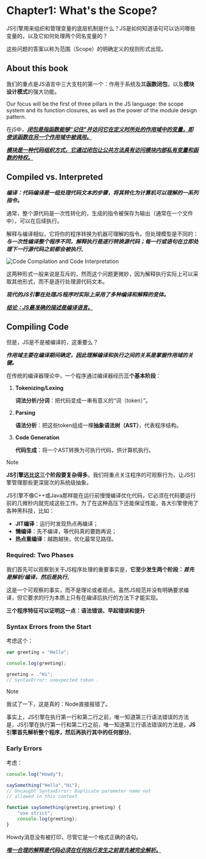 # Chapter1: What's the Scope?

JS引擎用来组织和管理变量的底层机制是什么？JS是如何知道语句可以访问哪些变量的，以及它如何处理两个同名变量的？

这些问题的答案以称为范围（Scope）的明确定义的规则形式出现。

## About this book

我们的重点是JS语言中三大支柱的第一个：作用于系统及其**函数闭包**，以及**模块设计模式**的强大功能。

Our focus will be the first of three pillars in the JS language: the scope system and its function closures, as well as the power of the module design pattern.

在jS中，**<u>*闭包是指函数能够“记住”并访问它在定义时所处的作用域中的变量，即使该函数在另一个作用域中被调用。*</u>**

**<u>*模块是一种代码组织方式，它通过闭包让公共方法具有访问模块内部私有变量和函数的特权。*</u>**

## Compiled vs. Interpreted

***编译：代码编译是一组处理代码文本的步骤，将其转化为计算机可以理解的一系列指令。***

通常，整个源代码是一次性转化的，生成的指令被保存为输出（通常在一个文件中），可以在后续执行。

解释与编译相似，它将你的程序转换为机器可理解的指令。但处理模型是不同的：***与一次性编译整个程序不同，解释执行是逐行转换源代码；每一行或语句在立即处理下一行源代码之前都会被执行***。

![Code Compilation and Code Interpretation](https://github.com/getify/You-Dont-Know-JS/raw/2nd-ed/scope-closures/images/fig1.png)

这两种形式一般来说是互斥的，然而这个问题更微妙，因为解释执行实际上可以采取其他形式，而不是逐行处理源代码文本。

***现代的JS引擎在处理JS程序时实际上采用了多种编译和解释的变体。***

**<u>*结论：JS最准确的描述是编译语言。*</u>**

## Compiling Code

但是，JS是不是被编译的，这重要么？

***作用域主要在编译期间确定，因此理解编译和执行之间的关系是掌握作用域的关键。***

在传统的编译器理论中，一个程序通过编译器经历**三个基本阶段**：

1. **Tokenizing/Lexing**

   **词法分析/分词**：把代码变成一串有意义的“词（token）”。

2. **Parsing**

   **语法分析**：把这些token组成一棵**抽象语法树（AST）**，代表程序结构。

3. **Code Generation**

   **代码生成**：将一个AST转换为可执行代码，供计算机执行。

> [!NOTE]
>
> **JS引擎远比这三个阶段要复杂得多**。我们将重点关注程序的可观察行为，让JS引擎管理那些更深层次的系统级抽象。

JS引擎不像C++或Java那样能在运行前慢慢编译优化代码，它必须在代码要运行前的几微秒内就完成这些工作。为了在这种高压下还能保证性能，各大引擎使用了各种黑科技，比如：

- **JIT编译**：运行时发现热点再编译；
- **懒编译**：先不编译，等代码真的要跑再说；
- **热点重编译**：越跑越快，优化最常见路径。

### Required: Two Phases

我们首先可以观察到关于JS程序处理的重要事实是，**它至少发生两个阶段：*首先是解析/编译，然后是执行***。

这是一个可观察的事实，而不是理论或者观点。虽然JS规范并没有明确要求编译，但它要求的行为本质上只有在编译后执行的方法下才能实现。

**三个程序特征可以证明这一点：语法错误、早起错误和提升**

### Syntax Errors from the Start

考虑这个：

```javascript
var greeting = "Hello";

console.log(greeting);

greeting = ."Hi";
// SyntaxError: unexpected token .
```

> [!NOTE]
>
> 我试了一下，这是真的：Node直接报错了。

事实上，JS引擎在执行第一行和第二行之前，唯一知道第三行语法错误的方法是，JS引擎在执行第一行和第二行之前，唯一知道第三行语法错误的方法是，**JS引擎首先解析整个程序，然后再执行其中的任何部分**。

### Early Errors

考虑：

```javascript
console.log("Howdy");

saySomething("Hello","Hi");
// Uncaught SyntaxError: Duplicate parameter name not
// allowed in this context

function saySomething(greeting,greeting) {
    "use strict";
    console.log(greeting);
}
```

Howdy消息没有被打印，尽管它是一个格式正确的语句。

**<u>*唯一合理的解释是代码必须在任何执行发生之前首先被完全解析。*</u>**

